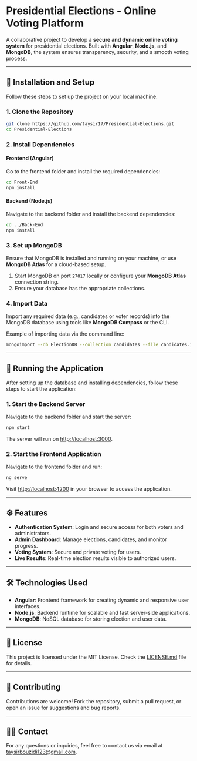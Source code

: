 # Presidential Elections - Online Voting Platform  

A collaborative project to develop a **secure and dynamic online voting system** for presidential elections. Built with **Angular**, **Node.js**, and **MongoDB**, the system ensures transparency, security, and a smooth voting process.

---

## 🚀 **Installation and Setup**  

Follow these steps to set up the project on your local machine.  

### 1. **Clone the Repository**  

```bash  
git clone https://github.com/taysir17/Presidential-Elections.git  
cd Presidential-Elections  
```  

### 2. **Install Dependencies**  

#### Frontend (Angular)  
Go to the frontend folder and install the required dependencies:  

```bash  
cd Front-End  
npm install  
```  

#### Backend (Node.js)  
Navigate to the backend folder and install the backend dependencies:  

```bash  
cd ../Back-End  
npm install  
```  

### 3. **Set up MongoDB**  

Ensure that MongoDB is installed and running on your machine, or use **MongoDB Atlas** for a cloud-based setup.  

1. Start MongoDB on port `27017` locally or configure your **MongoDB Atlas** connection string.  
2. Ensure your database has the appropriate collections.  

### 4. **Import Data**  

Import any required data (e.g., candidates or voter records) into the MongoDB database using tools like **MongoDB Compass** or the CLI.  

Example of importing data via the command line:  

```bash  
mongoimport --db ElectionDB --collection candidates --file candidates.json  
```  

---

## 🔧 **Running the Application**  

After setting up the database and installing dependencies, follow these steps to start the application:  

### 1. **Start the Backend Server**  

Navigate to the backend folder and start the server:  

```bash  
npm start  
```  

The server will run on [http://localhost:3000](http://localhost:3000).  

### 2. **Start the Frontend Application**  

Navigate to the frontend folder and run:  

```bash  
ng serve  
```  

Visit [http://localhost:4200](http://localhost:4200) in your browser to access the application.  

---

## ⚙️ **Features**  

- **Authentication System**: Login and secure access for both voters and administrators.  
- **Admin Dashboard**: Manage elections, candidates, and monitor progress.  
- **Voting System**: Secure and private voting for users.  
- **Live Results**: Real-time election results visible to authorized users.  

---

## 🛠 **Technologies Used**  

- **Angular**: Frontend framework for creating dynamic and responsive user interfaces.  
- **Node.js**: Backend runtime for scalable and fast server-side applications.  
- **MongoDB**: NoSQL database for storing election and user data.  

---

## 📜 **License**  

This project is licensed under the MIT License. Check the [LICENSE.md](LICENSE.md) file for details.  

---

## 💬 **Contributing**  

Contributions are welcome! Fork the repository, submit a pull request, or open an issue for suggestions and bug reports.  

---

## 🧑‍💻 **Contact**  

For any questions or inquiries, feel free to contact us via email at [taysirbouzidi123@gmail.com](mailto:taysirbouzidi123@gmail.com).
